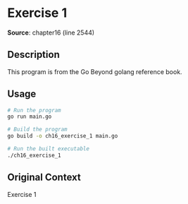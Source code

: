 # Exercise 1

**Source**: chapter16 (line 2544)

## Description

This program is from the Go Beyond golang reference book.

## Usage

```bash
# Run the program
go run main.go

# Build the program
go build -o ch16_exercise_1 main.go

# Run the built executable
./ch16_exercise_1
```

## Original Context

Exercise 1
